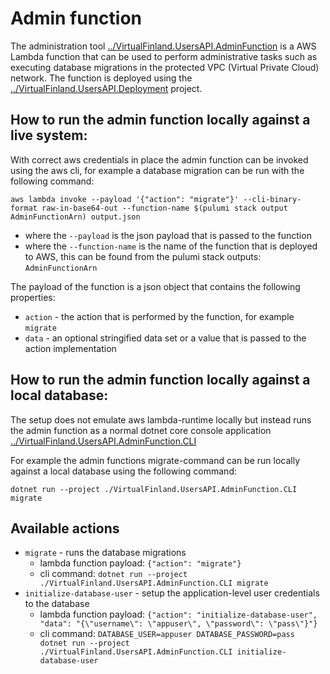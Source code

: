 # Admin function

The administration tool [../VirtualFinland.UsersAPI.AdminFunction](../VirtualFinland.UsersAPI.AdminFunction) is a AWS Lambda function that can be used to perform administrative tasks such as executing database migrations in the protected VPC (Virtual Private Cloud) network. The function is deployed using the [../VirtualFinland.UsersAPI.Deployment](../VirtualFinland.UsersAPI.Deployment) project.

## How to run the admin function locally against a live system:

With correct aws credentials in place the admin function can be invoked using the aws cli, for example a database migration can be run with the following command:

```
aws lambda invoke --payload '{"action": "migrate"}' --cli-binary-format raw-in-base64-out --function-name $(pulumi stack output AdminFunctionArn) output.json
```

- where the `--payload` is the json payload that is passed to the function
- where the `--function-name` is the name of the function that is deployed to AWS, this can be found from the pulumi stack outputs: `AdminFunctionArn`

The payload of the function is a json object that contains the following properties:

- `action` - the action that is performed by the function, for example `migrate`
- `data` - an optional stringified data set or a value that is passed to the action implementation

## How to run the admin function locally against a local database:

The setup does not emulate aws lambda-runtime locally but instead runs the admin function as a normal dotnet core console application [../VirtualFinland.UsersAPI.AdminFunction.CLI]([../VirtualFinland.UsersAPI.AdminFunction.CLI)

For example the admin functions migrate-command can be run locally against a local database using the following command:

```
dotnet run --project ./VirtualFinland.UsersAPI.AdminFunction.CLI migrate
```

## Available actions

- `migrate` - runs the database migrations
  - lambda function payload: `{"action": "migrate"}`
  - cli command: `dotnet run --project ./VirtualFinland.UsersAPI.AdminFunction.CLI migrate`
- `initialize-database-user` - setup the application-level user credentials to the database
  - lambda function payload: `{"action": "initialize-database-user", "data": "{\"username\": \"appuser\", \"password\": \"pass\"}"}`
  - cli command: `DATABASE_USER=appuser DATABASE_PASSWORD=pass dotnet run --project ./VirtualFinland.UsersAPI.AdminFunction.CLI initialize-database-user`
